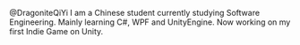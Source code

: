 @DragoniteQiYi
I am a Chinese student currently studying Software Engineering.
Mainly learning C#, WPF and UnityEngine.
Now working on my first Indie Game on Unity.

